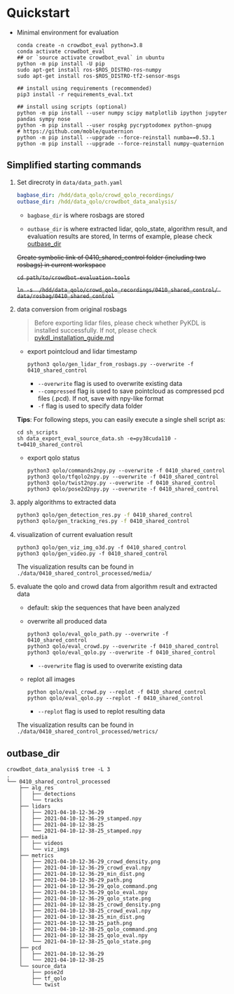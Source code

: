 # Quickstart

- Minimal environment for evaluation

    ```shell
    conda create -n crowdbot_eval python=3.8
    conda activate crowdbot_eval
    ## or `source activate crowdbot_eval` in ubuntu
    python -m pip install -U pip
    sudo apt-get install ros-$ROS_DISTRO-ros-numpy
    sudo apt-get install ros-$ROS_DISTRO-tf2-sensor-msgs

    ## install using requirements (recommended)
    pip3 install -r requirements_eval.txt

    ## install using scripts (optional)
    python -m pip install --user numpy scipy matplotlib ipython jupyter pandas sympy nose
    python -m pip install --user rospkg pycryptodomex python-gnupg
    # https://github.com/moble/quaternion
    python -m pip install --upgrade --force-reinstall numba==0.53.1
    python -m pip install --upgrade --force-reinstall numpy-quaternion
    ```

## Simplified starting commands

1. Set direcroty in `data/data_path.yaml`

    ```yaml
    bagbase_dir: /hdd/data_qolo/crowd_qolo_recordings/
    outbase_dir: /hdd/data_qolo/crowdbot_data_analysis/
    ```

    - `bagbase_dir` is where rosbags are stored

    - `outbase_dir` is where extracted lidar, qolo_state, algorithm result, and evaluation results are stored, In terms of example, please check [outbase_dir](#outbase_dir)

    ~~Create symbolic link of 0410_shared_control folder (including two rosbags) in current workspace~~

    ~~`cd path/to/crowdbot-evaluation-tools`~~

    ~~`ln -s  /hdd/data_qolo/crowd_qolo_recordings/0410_shared_control/ data/rosbag/0410_shared_control`~~

2. data conversion from original rosbags

    > Before exporting lidar files, please check whether PyKDL is installed successfully. If not, please check [pykdl_installation_guide.md](./pykdl_installation_guide.md)

    - export pointcloud and lidar timestamp

        ```shell
        python3 qolo/gen_lidar_from_rosbags.py --overwrite -f 0410_shared_control
        ```

      - `--overwrite` flag is used to overwrite existing data
      - `--compressed` flag is used to save pointcloud as compressed pcd files (.pcd). If not, save with npy-like format
      - `-f` flag is used to specify data folder

    **Tips**: For following steps, you can easily execute a single shell script as:

    ```shell
    cd sh_scripts
    sh data_export_eval_source_data.sh -e=py38cuda110 -t=0410_shared_control
    ```

    - export qolo status

        ```shell
        python3 qolo/commands2npy.py --overwrite -f 0410_shared_control
        python3 qolo/tfqolo2npy.py --overwrite -f 0410_shared_control
        python3 qolo/twist2npy.py --overwrite -f 0410_shared_control
        python3 qolo/pose2d2npy.py --overwrite -f 0410_shared_control
        ```

3. apply algorithms to extracted data

    ```sh
    python3 qolo/gen_detection_res.py -f 0410_shared_control
    python3 qolo/gen_tracking_res.py -f 0410_shared_control
    ```

4. visualization of current evaluation result

    ```shell
    python3 qolo/gen_viz_img_o3d.py -f 0410_shared_control
    python3 qolo/gen_video.py -f 0410_shared_control
    ```

    The visualization results can be found in `./data/0410_shared_control_processed/media/`

5. evaluate the qolo and crowd data from algorithm result and extracted data

    - default: skip the sequences that have been analyzed

    - overwrite all produced data

        ```shell
        python3 qolo/eval_qolo_path.py --overwrite -f 0410_shared_control
        python3 qolo/eval_crowd.py --overwrite -f 0410_shared_control
        python3 qolo/eval_qolo.py --overwrite -f 0410_shared_control
        ```

        - `--overwrite` flag is used to overwrite existing data

    - replot all images

        ```shell
        python qolo/eval_crowd.py --replot -f 0410_shared_control
        python qolo/eval_qolo.py --replot -f 0410_shared_control
        ```

        - `--replot` flag is used to replot resulting data

    The visualization results can be found in `./data/0410_shared_control_processed/metrics/`

## outbase_dir

```shell
crowdbot_data_analysis$ tree -L 3
.
└── 0410_shared_control_processed
    ├── alg_res
    │   ├── detections
    │   └── tracks
    ├── lidars
    │   ├── 2021-04-10-12-36-29
    │   ├── 2021-04-10-12-36-29_stamped.npy
    │   ├── 2021-04-10-12-38-25
    │   └── 2021-04-10-12-38-25_stamped.npy
    ├── media
    │   ├── videos
    │   └── viz_imgs
    ├── metrics
    │   ├── 2021-04-10-12-36-29_crowd_density.png
    │   ├── 2021-04-10-12-36-29_crowd_eval.npy
    │   ├── 2021-04-10-12-36-29_min_dist.png
    │   ├── 2021-04-10-12-36-29_path.png
    │   ├── 2021-04-10-12-36-29_qolo_command.png
    │   ├── 2021-04-10-12-36-29_qolo_eval.npy
    │   ├── 2021-04-10-12-36-29_qolo_state.png
    │   ├── 2021-04-10-12-38-25_crowd_density.png
    │   ├── 2021-04-10-12-38-25_crowd_eval.npy
    │   ├── 2021-04-10-12-38-25_min_dist.png
    │   ├── 2021-04-10-12-38-25_path.png
    │   ├── 2021-04-10-12-38-25_qolo_command.png
    │   ├── 2021-04-10-12-38-25_qolo_eval.npy
    │   └── 2021-04-10-12-38-25_qolo_state.png
    ├── pcd
    │   ├── 2021-04-10-12-36-29
    │   └── 2021-04-10-12-38-25
    └── source_data
        ├── pose2d
        ├── tf_qolo
        └── twist
```
